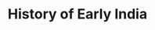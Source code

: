 ---
"\uFEFFauthor_sort": Thapar, Romila
authors: Romila Thapar
comments: ''
cover: "/Users/Raman/Calibre Library/Romila Thapar/History of Early India (181)/cover.jpg"
formats: mobi
id: '181'
identifiers: ''
isbn: ''
languages: ''
library_name: Calibre Library
pubdate: '0101-01-01T09:00:00+09:00'
publisher: ''
rating: ''
series: ''
series_index: '1.0'
size: '3096071'
tags: ''
timestamp: '0101-01-01T09:00:00+09:00'
title: History of Early India
title_sort: History of Early India
uuid: 6a5b8214-907e-40c5-9d83-4144af6ef01d
"#format": MOBI
layout: book
link: false
---